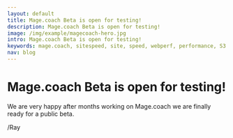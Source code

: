 ```yaml
---
layout: default
title: Mage.coach Beta is open for testing!
description: Mage.coach Beta is open for testing!
image: /img/example/magecoach-hero.jpg
intro: Mage.coach Beta is open for testing!
keywords: mage.coach, sitespeed, site, speed, webperf, performance, S3
nav: blog
---
```


# Mage.coach Beta is open for testing!

<a href="{{ site.url-non }}{{ page.url }}" alt="{{ page.title }}"><amp-img noloading width="100" height="100" alt="{{ page.title }}" layout="responsive" src="{{site.static-url}}{{ page.image }}" class="photo pull-left"></amp-img></a>

We are very happy after months working on Mage.coach we are finally ready for a public beta.

/Ray
